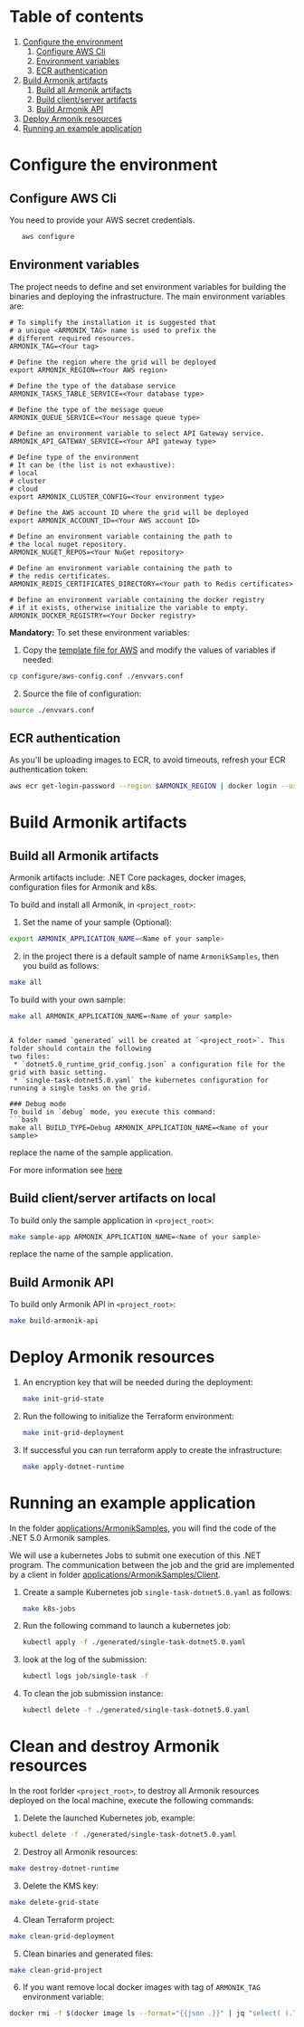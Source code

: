 # Table of contents
1. [Configure the environment](#configure-the-environment)
   1. [Configure AWS Cli](#configure-aws-cli)
   2. [Environment variables](#environment-variables)
   3. [ECR authentication](#ecr-authentication)
2. [Build Armonik artifacts](#build-armonik-artifacts)
   1. [Build all Armonik artifacts](#build-all-armonik-artifacts)
   2. [Build client/server artifacts](#build-client-/-server-artifacts)
   3. [Build Armonik API](#build-armonik-api)
3. [Deploy Armonik resources](#deploy-armonik-resources)
4. [Running an example application](#running-an-example-application)

# Configure the environment <a name="configure-the-environment"></a>
## Configure AWS Cli <a name="configure-aws-cli"></a>

You need to provide your AWS secret credentials.
```bash
   aws configure
```

## Environment variables <a name="environment-variables"></a>
The project needs to define and set environment variables for building the binaries and deploying the infrastructure.
The main environment variables are:
```buildoutcfg
# To simplify the installation it is suggested that
# a unique <ARMONIK_TAG> name is used to prefix the
# different required resources.
ARMONIK_TAG=<Your tag>

# Define the region where the grid will be deployed
export ARMONIK_REGION=<Your AWS region>

# Define the type of the database service
ARMONIK_TASKS_TABLE_SERVICE=<Your database type>

# Define the type of the message queue
ARMONIK_QUEUE_SERVICE=<Your message queue type>

# Define an environment variable to select API Gateway service.
ARMONIK_API_GATEWAY_SERVICE=<Your API gateway type>

# Define type of the environment
# It can be (the list is not exhaustive):
# local
# cluster
# cloud
export ARMONIK_CLUSTER_CONFIG=<Your environment type>

# Define the AWS account ID where the grid will be deployed
export ARMONIK_ACCOUNT_ID=<Your AWS account ID>

# Define an environment variable containing the path to
# the local nuget repository.
ARMONIK_NUGET_REPOS=<Your NuGet repository>

# Define an environment variable containing the path to
# the redis certificates.
ARMONIK_REDIS_CERTIFICATES_DIRECTORY=<Your path to Redis certificates>

# Define an environment variable containing the docker registry
# if it exists, otherwise initialize the variable to empty.
ARMONIK_DOCKER_REGISTRY=<Your Docker registry>
```

**Mandatory:** To set these environment variables:
1. Copy the [template file for AWS](configure/onpremise-aws-config.conf) and modify the values of variables if needed:
```bash
cp configure/aws-config.conf ./envvars.conf
```

2. Source the file of configuration:
```bash
source ./envvars.conf
```

## ECR authentication <a name="ecr-authentication"></a>
As you'll be uploading images to ECR, to avoid timeouts, refresh your ECR authentication token:
```bash
aws ecr get-login-password --region $ARMONIK_REGION | docker login --username AWS --password-stdin $ARMONIK_DOCKER_REGISTRY
```

# Build Armonik artifacts <a name="build-armonik-artifacts"></a>
## Build all Armonik artifacts <a name="build-all-armonik-artifacts"></a>
Armonik artifacts include: .NET Core packages, docker images, configuration files for Armonik and k8s.

To build and install all Armonik, in `<project_root>`:
1. Set the name of your sample (Optional):

```bash
export ARMONIK_APPLICATION_NAME=<Name of your sample>
```

2. in the project there is a default sample of name `ArmonikSamples`, then you build as follows:

```bash
make all
```

To build with your own sample:

```bash
make all ARMONIK_APPLICATION_NAME=<Name of your sample>
```
```

A folder named `generated` will be created at `<project_root>`. This folder should contain the following
two files:
 * `dotnet5.0_runtime_grid_config.json` a configuration file for the grid with basic setting.
 * `single-task-dotnet5.0.yaml` the kubernetes configuration for running a single tasks on the grid.

### Debug mode
To build in `debug` mode, you execute this command:
```bash
make all BUILD_TYPE=Debug ARMONIK_APPLICATION_NAME=<Name of your sample>
```
replace the name of the sample application.

For more information see [here](./docs/debug.md)

## Build client/server artifacts on local <a name="build-client-/-server-artifacts"></a>
To build only the sample application in `<project_root>`:
```bash
make sample-app ARMONIK_APPLICATION_NAME=<Name of your sample>
```
replace the name of the sample application.

## Build Armonik API <a name="build-armonik-api"></a>
To build only Armonik API in `<project_root>`:
```bash
make build-armonik-api
```

# Deploy Armonik resources <a name="deploy-armonik-resources"></a>
1. An encryption key that will be needed during the deployment:
   ```bash
   make init-grid-state
   ```

2. Run the following to initialize the Terraform environment:
   ```bash
   make init-grid-deployment
   ```

3. If successful you can run terraform apply to create the infrastructure:
   ```bash
   make apply-dotnet-runtime
   ```

# Running an example application <a name="running-an-example-application"></a>
In the folder [applications/ArmonikSamples](./applications/ArmonikSamples), you will find the code of the .NET 5.0 Armonik samples.

We will use a kubernetes Jobs to submit one execution of this .NET program. The communication between the job and the grid are implemented by a client in folder [applications/ArmonikSamples/Client](./applications/ArmonikSamples/Client).

1. Create a sample Kubernetes job `single-task-dotnet5.0.yaml` as follows:
   ```bash
   make k8s-jobs
   ```
   
2. Run the following command to launch a kubernetes job:
   ```bash
   kubectl apply -f ./generated/single-task-dotnet5.0.yaml
   ```

3. look at the log of the submission:
   ```bash
   kubectl logs job/single-task -f
   ```

4. To clean the job submission instance:
   ```bash
   kubectl delete -f ./generated/single-task-dotnet5.0.yaml
   ```

# Clean and destroy Armonik resources <a name="clean-and-destroy-armonik-resources"></a>
In the root forlder `<project_root>`, to destroy all Armonik resources deployed on the local machine, execute the following commands:

1. Delete the launched Kubernetes job, example:
```bash
kubectl delete -f ./generated/single-task-dotnet5.0.yaml
```

2. Destroy all Armonik resources:
```bash
make destroy-dotnet-runtime
```

3. Delete the KMS key:
```bash
make delete-grid-state
```

4. Clean Terraform project:
```bash
make clean-grid-deployment
```

5. Clean binaries and generated files:
```bash
make clean-grid-project
```

6. If you want remove local docker images with tag of `ARMONIK_TAG` environment variable:
```bash
docker rmi -f $(docker image ls --format="{{json .}}" | jq "select( (.Tag==\"$ARMONIK_TAG\") ) .ID" | tr -d \")
```
